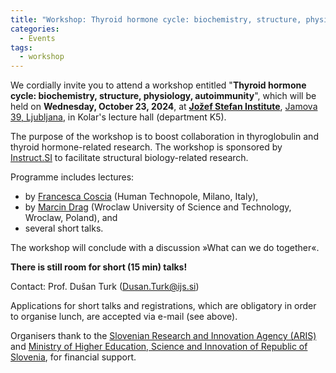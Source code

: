 ```yaml
---
title: "Workshop: Thyroid hormone cycle: biochemistry, structure, physiology, autoimmunity (Oct 23, 2024)"
categories:
  - Events
tags:
  - workshop
---
```


We cordially invite you to attend a workshop entitled "**Thyroid hormone cycle: biochemistry, structure, physiology, autoimmunity**", which will be held on **Wednesday, October 23, 2024**, at [**Jožef Stefan Institute**](https://ijs.si), [Jamova 39, Ljubljana](https://www.openstreetmap.org/?mlat=46.042371&mlon=14.487311#map=19/46.042372/14.487311), in Kolar's lecture hall (department K5).

The purpose of the workshop is to boost collaboration in thyroglobulin and thyroid hormone-related research. The workshop is sponsored by [Instruct.SI](https://instruct-eric.si) to facilitate structural biology-related research.

Programme includes lectures:
- by [Francesca Coscia](https://humantechnopole.it/en/people/francesca-coscia/) (Human Technopole, Milano, Italy),
- by [Marcin Drag](https://chembio.pwr.edu.pl/members/drag-group/professor-marcin-drag) (Wroclaw University of Science and Technology, Wroclaw, Poland), and
- several short talks.

The workshop will conclude with a discussion »What can we do together«.

**There is still room for short (15 min) talks!**

Contact: Prof. Dušan Turk ([Dusan.Turk@ijs.si](mailto:Dusan.Turk@ijs.si))

Applications for short talks and registrations, which are obligatory in order to organise lunch, are accepted via e-mail (see above).

Organisers thank to the [Slovenian Research and Innovation Agency (ARIS)](https://www.arrs.si/) and [Ministry of Higher Education, Science and Innovation of Republic of Slovenia](https://www.gov.si/drzavni-organi/ministrstva/ministrstvo-za-visoko-solstvo-znanost-in-inovacije/), for financial support.